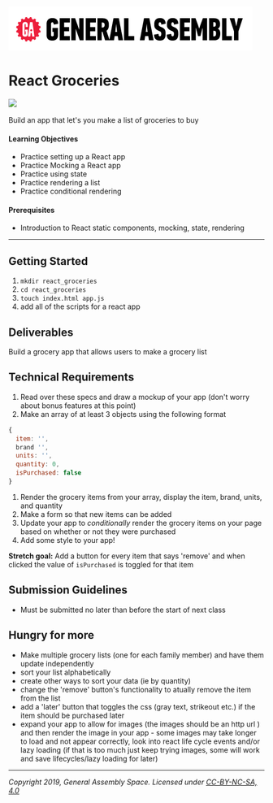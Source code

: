 [![General Assembly Logo](/ga_cog.png)](https://generalassemb.ly)

# React Groceries

![](https://images.ecosia.org/MRnvtai7ZRon25BJPyNToTIqJLU=/0x390/smart/https%3A%2F%2Fthedinnerdaily.com%2Fcms%2Fwp-content%2Fuploads%2F2015%2F12%2Fgrocery-store-32227-1920x1080.jpg)

Build an app that let's you make a list of groceries to buy

#### Learning Objectives

- Practice setting up a React app
- Practice Mocking a React app
- Practice using state
- Practice rendering a list
- Practice conditional rendering

#### Prerequisites

- Introduction to React static components, mocking, state, rendering

---

## Getting Started

1. `mkdir react_groceries`
1. `cd react_groceries`
1. `touch index.html app.js`
1. add all of the scripts for a react app

## Deliverables

Build a grocery app that allows users to make a grocery list

## Technical Requirements
1. Read over these specs and draw a mockup of your app (don't worry about bonus features at this point)
1. Make an array of at least 3 objects using the following format

```js
{
  item: '',
  brand '',
  units: '',
  quantity: 0,
  isPurchased: false
}
```
1. Render the grocery items from your array, display the item, brand, units, and quantity
1. Make a form so that new items can be added
1. Update your app to _conditionally_ render the grocery items on your page based on whether or not they were purchased 
1. Add some style to your app!

**Stretch goal:** Add a button for every item that says 'remove' and when clicked the value of `isPurchased` is toggled for that item

## Submission Guidelines

- Must be submitted no later than before the start of next class

## Hungry for more
- Make multiple grocery lists (one for each family member) and have them update independently
- sort your list alphabetically
- create other ways to sort your data (ie by quantity)
- change the 'remove' button's functionality to atually remove the item from the list
- add a 'later' button that toggles the css (gray text, strikeout etc.) if the item should be purchased later
- expand your app to allow for images (the images should be an http url ) and then render the image in your app - some images may take longer to load and not appear correctly, look into react life cycle events and/or lazy loading (if that is too much just keep trying images, some will work and save lifecycles/lazy loading for later)

---

*Copyright 2019, General Assembly Space. Licensed under [CC-BY-NC-SA, 4.0](https://creativecommons.org/licenses/by-nc-sa/4.0/)*
